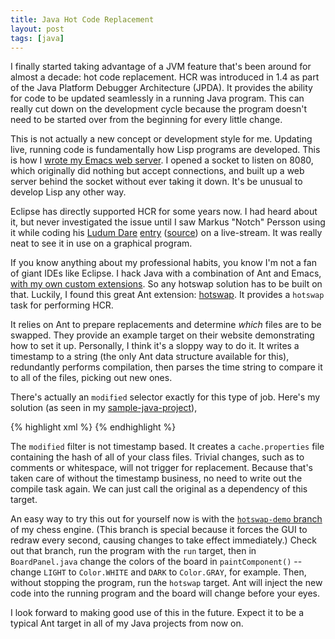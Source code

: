 ```yaml
---
title: Java Hot Code Replacement
layout: post
tags: [java]
---
```


I finally started taking advantage of a JVM feature that's been around
for almost a decade: hot code replacement. HCR was introduced in 1.4
as part of the Java Platform Debugger Architecture (JPDA). It provides
the ability for code to be updated seamlessly in a running Java
program. This can really cut down on the development cycle because the
program doesn't need to be started over from the beginning for every
little change.

This is not actually a new concept or development style for
me. Updating live, running code is fundamentally how Lisp programs are
developed. This is how I [wrote my Emacs web
server](/blog/2009/05/17/). I opened a socket to listen on 8080, which
originally did nothing but accept connections, and built up a web
server behind the socket without ever taking it down. It's be unusual
to develop Lisp any other way.

Eclipse has directly supported HCR for some years now. I had heard
about it, but never investigated the issue until I saw Markus "Notch"
Persson using it while coding his
[Ludum Dare](http://www.ludumdare.com/compo/)
[entry](http://s3.amazonaws.com/ld48/index.html)
([source](https://s3.amazonaws.com/ld48/PoC_source.zip)) on a
live-stream. It was really neat to see it in use on a graphical
program.

If you know anything about my professional habits, you know I'm not a
fan of giant IDEs like Eclipse. I hack Java with a combination of Ant
and Emacs, [with my own custom extensions](/blog/2010/10/15/). So any
hotswap solution has to be built on that. Luckily, I found this great
Ant extension: [hotswap](http://code.google.com/p/hotswap/). It
provides a `hotswap` task for performing HCR.

It relies on Ant to prepare replacements and determine *which* files
are to be swapped. They provide an example target on their website
demonstrating how to set it up. Personally, I think it's a sloppy way
to do it. It writes a timestamp to a string (the only Ant data
structure available for this), redundantly performs compilation, then
parses the time string to compare it to all of the files, picking out
new ones.

There's actually an `modified` selector exactly for this type of
job. Here's my solution (as seen in my
[sample-java-project](/blog/2010/10/04/)),

{% highlight xml %}
<target name="hotswap" depends="compile">
  <taskdef name="hotswap" classname="dak.ant.taskdefs.Hotswap"/>
  <hotswap verbose="true" port="9000">
    <fileset dir="${build.classes.dir}" includes="**/*.class">
      <modified/>
    </fileset>
  </hotswap>
</target>
{% endhighlight %}

The `modified` filter is not timestamp based. It creates a
`cache.properties` file containing the hash of all of your class
files. Trivial changes, such as to comments or whitespace, will not
trigger for replacement. Because that's taken care of without the
timestamp business, no need to write out the compile task again. We
can just call the original as a dependency of this target.

An easy way to try this out for yourself now is with the
[`hotswap-demo` branch](https://github.com/skeeto/october-chess-engine/tree/hotswap-demo)
of my chess engine. (This branch is special because it forces the GUI
to redraw every second, causing changes to take effect immediately.)
Check out that branch, run the program with the `run` target, then in
`BoardPanel.java` change the colors of the board in `paintComponent()`
-- change `LIGHT` to `Color.WHITE` and `DARK` to `Color.GRAY`, for
example. Then, without stopping the program, run the `hotswap`
target. Ant will inject the new code into the running program and the
board will change before your eyes.

I look forward to making good use of this in the future. Expect it to
be a typical Ant target in all of my Java projects from now on.
